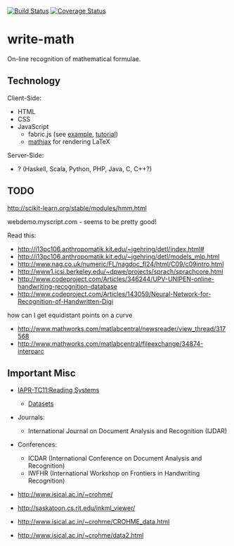 [![Build Status](https://travis-ci.org/MartinThoma/write-math.svg?branch=master)](https://travis-ci.org/MartinThoma/write-math)
[![Coverage Status](https://coveralls.io/repos/MartinThoma/write-math/badge.png)](https://coveralls.io/r/MartinThoma/write-math)

write-math
==========

On-line recognition of mathematical formulae.

## Technology
Client-Side:
* HTML
* CSS
* JavaScript 
  * fabric.js (see [example](http://fabricjs.com/freedrawing/), [tutorial](http://fabricjs.com/fabric-intro-part-4/))
  * [mathjax](http://www.mathjax.org/) for rendering LaTeX

Server-Side:
* ? (Haskell, Scala, Python, PHP, Java, C, C++?)


## TODO

http://scikit-learn.org/stable/modules/hmm.html

webdemo.myscript.com - seems to be pretty good!

Read this:

* http://i13pc106.anthropomatik.kit.edu/~jgehring/detl/index.html#
* http://i13pc106.anthropomatik.kit.edu/~jgehring/detl/models_mlp.html
* http://www.nag.co.uk/numeric/FL/nagdoc_fl24/html/C09/c09intro.html
* http://www1.icsi.berkeley.edu/~dpwe/projects/sprach/sprachcore.html
* http://www.codeproject.com/Articles/346244/UPV-UNIPEN-online-handwriting-recognition-database
* http://www.codeproject.com/Articles/143059/Neural-Network-for-Recognition-of-Handwritten-Digi


how can I get equidistant points on a curve
* http://www.mathworks.com/matlabcentral/newsreader/view_thread/317568
* http://www.mathworks.com/matlabcentral/fileexchange/34874-interparc

## Important Misc

* [IAPR-TC11:Reading Systems](http://www.iapr-tc11.org/mediawiki/index.php/IAPR-TC11:Reading_Systems)
  * [Datasets](http://www.iapr-tc11.org/mediawiki/index.php/Datasets)
* Journals:
  * International Journal on Document Analysis and Recognition (IJDAR)
* Conferences:
  * ICDAR (International Conference on Document Analysis and Recognition)
  * IWFHR (International Workshop on Frontiers in Handwriting Recognition)
* http://www.isical.ac.in/~crohme/



* http://saskatoon.cs.rit.edu/inkml_viewer/
* http://www.isical.ac.in/~crohme/CROHME_data.html
* http://www.isical.ac.in/~crohme/data2.html